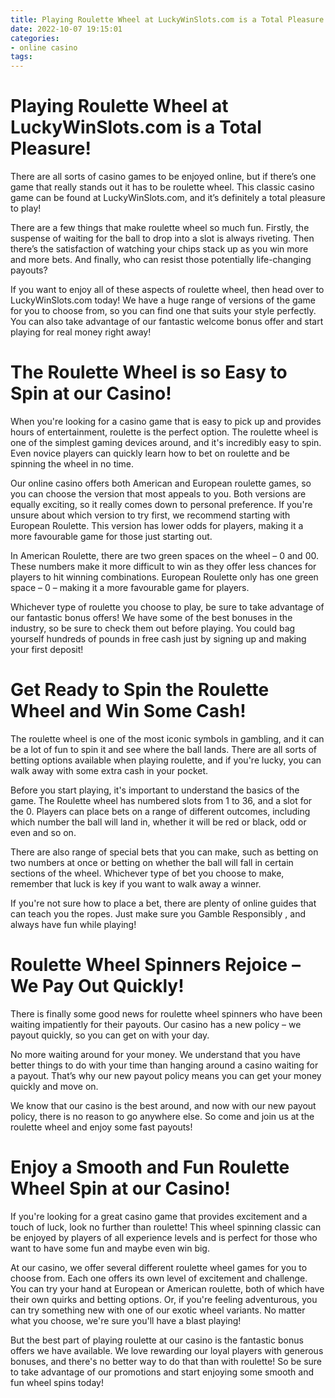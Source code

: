 ```yaml
---
title: Playing Roulette Wheel at LuckyWinSlots.com is a Total Pleasure!
date: 2022-10-07 19:15:01
categories:
- online casino
tags:
---
```



#  Playing Roulette Wheel at LuckyWinSlots.com is a Total Pleasure!

There are all sorts of casino games to be enjoyed online, but if there’s one game that really stands out it has to be roulette wheel. This classic casino game can be found at LuckyWinSlots.com, and it’s definitely a total pleasure to play!

There are a few things that make roulette wheel so much fun. Firstly, the suspense of waiting for the ball to drop into a slot is always riveting. Then there’s the satisfaction of watching your chips stack up as you win more and more bets. And finally, who can resist those potentially life-changing payouts?

If you want to enjoy all of these aspects of roulette wheel, then head over to LuckyWinSlots.com today! We have a huge range of versions of the game for you to choose from, so you can find one that suits your style perfectly. You can also take advantage of our fantastic welcome bonus offer and start playing for real money right away!

#  The Roulette Wheel is so Easy to Spin at our Casino!

When you're looking for a casino game that is easy to pick up and provides hours of entertainment, roulette is the perfect option. The roulette wheel is one of the simplest gaming devices around, and it's incredibly easy to spin. Even novice players can quickly learn how to bet on roulette and be spinning the wheel in no time.

Our online casino offers both American and European roulette games, so you can choose the version that most appeals to you. Both versions are equally exciting, so it really comes down to personal preference. If you're unsure about which version to try first, we recommend starting with European Roulette. This version has lower odds for players, making it a more favourable game for those just starting out.

In American Roulette, there are two green spaces on the wheel – 0 and 00. These numbers make it more difficult to win as they offer less chances for players to hit winning combinations. European Roulette only has one green space – 0 – making it a more favourable game for players.

Whichever type of roulette you choose to play, be sure to take advantage of our fantastic bonus offers! We have some of the best bonuses in the industry, so be sure to check them out before playing. You could bag yourself hundreds of pounds in free cash just by signing up and making your first deposit!

#  Get Ready to Spin the Roulette Wheel and Win Some Cash!

The roulette wheel is one of the most iconic symbols in gambling, and it can be a lot of fun to spin it and see where the ball lands. There are all sorts of betting options available when playing roulette, and if you're lucky, you can walk away with some extra cash in your pocket.

Before you start playing, it's important to understand the basics of the game. The Roulette wheel has numbered slots from 1 to 36, and a slot for the 0. Players can place bets on a range of different outcomes, including which number the ball will land in, whether it will be red or black, odd or even and so on.

There are also range of special bets that you can make, such as betting on two numbers at once or betting on whether the ball will fall in certain sections of the wheel. Whichever type of bet you choose to make, remember that luck is key if you want to walk away a winner.

If you're not sure how to place a bet, there are plenty of online guides that can teach you the ropes. Just make sure you Gamble Responsibly , and always have fun while playing!

#  Roulette Wheel Spinners Rejoice – We Pay Out Quickly!

There is finally some good news for roulette wheel spinners who have been waiting impatiently for their payouts. Our casino has a new policy – we payout quickly, so you can get on with your day.

No more waiting around for your money. We understand that you have better things to do with your time than hanging around a casino waiting for a payout. That’s why our new payout policy means you can get your money quickly and move on.

We know that our casino is the best around, and now with our new payout policy, there is no reason to go anywhere else. So come and join us at the roulette wheel and enjoy some fast payouts!

#  Enjoy a Smooth and Fun Roulette Wheel Spin at our Casino!

If you're looking for a great casino game that provides excitement and a touch of luck, look no further than roulette! This wheel spinning classic can be enjoyed by players of all experience levels and is perfect for those who want to have some fun and maybe even win big.

At our casino, we offer several different roulette wheel games for you to choose from. Each one offers its own level of excitement and challenge. You can try your hand at European or American roulette, both of which have their own quirks and betting options. Or, if you're feeling adventurous, you can try something new with one of our exotic wheel variants. No matter what you choose, we're sure you'll have a blast playing!

But the best part of playing roulette at our casino is the fantastic bonus offers we have available. We love rewarding our loyal players with generous bonuses, and there's no better way to do that than with roulette! So be sure to take advantage of our promotions and start enjoying some smooth and fun wheel spins today!